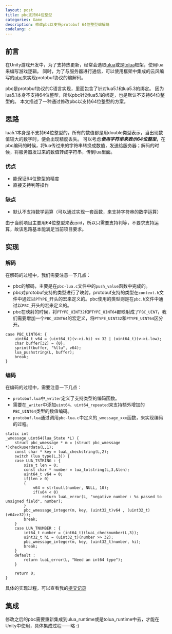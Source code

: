 ```yaml
---
layout: post
title: pbc支持64位整型
categories: Game
description: 修改pbc以支持protobuf 64位整型编解码
codelang: c
---
```


## 前言

在Unity游戏开发中，为了支持热更新，经常会选取[ulua](https://github.com/jarjin/uLua)或是[tolua](https://github.com/topameng/tolua)框架，使用lua来编写游戏逻辑。
同时，为了与服务器进行通信，可以使用框架中集成的云风编写的[pbc](https://github.com/cloudwu/pbc)来实现protobuf协议的编解码。

pbc是protobuf协议的C语言实现，里面包含了针对lua5.1和lua5.3的绑定。
因为lua5.1本身不支持64位整型，所以pbc针对lua5.1的绑定，也是默认不支持64位整型的。
本文描述了一种通过修改pbc以支持64位整型的方案。

## 思路

lua5.1本身是不支持64位整型的，所有的数值都是用double类型表示，当出现数值较大的数字时，便会出现精度丢失。
可以考虑***使用字符串来表示64位整型***，在pbc编码的时候，将lua传过来的字符串转换成数值，发送给服务器；解码的时候，将服务器发过来的数值转成字符串，传到lua里面。

### 优点

*   能保证64位整型的精度
*   直接支持判等操作

### 缺点

*   默认不支持数学运算（可以通过实现一套函数，来支持字符串的数学运算）

由于当前项目主要用64位整型来表示id，所以只需要支持判等，不要求支持运算，故该思路基本能满足当前项目要求。

## 实现

### 解码

在解码的过程中，我们需要注意一下几点：

*   pbc的解码，主要是在`pbc-lua.c`文件中的`push_value`函数中完成的。
*   pbc对protobuf支持的类型进行了映射，protobuf支持的类型在`context.h`文件中通过以`PTYPE_`开头的宏来定义的。pbc使用的类型则是在`pbc.h`文件中通过以`PBC_`开头的宏来定义的。
*   pbc在映射的时候，将`PTYPE_UINT32`和`PTYPE_UINT64`都映射成了`PBC_UINT`，我们需要增加一个`PBC_UINT64`的宏定义，将`PTYPE_UINT32`和`PTYPE_UINT64`区分开。


```
case PBC_UINT64: {
    uint64_t v64 = (uint64_t)(v->i.hi) << 32 | (uint64_t)(v->i.low);
    char buffer[32] = {0};
    sprintf(buffer, "%llu", v64);
    lua_pushstring(L, buffer);
    break;
}
```


### 编码

在编码的过程中，需要注意一下几点：

*   `protobuf.lua`中`_writer`定义了支持类型的编码函数。
*   需要在`_writer`中添加`uint64`、`uint64_repeated`来支持额外增加的`PBC_UINT64`类型的数值编码。
*   `protobuf.lua`通过调用`pbc-lua.c`中定义的`_wmessage_xxx`函数，来实现编码的过程。


```
static int
_wmessage_uint64(lua_State *L) {
	struct pbc_wmessage * m = (struct pbc_wmessage *)checkuserdata(L,1);
	const char * key = luaL_checkstring(L,2);
	switch (lua_type(L,3)) {
	case LUA_TSTRING : {
		size_t len = 0;
		const char * number = lua_tolstring(L,3,&len);
		uint64_t v64 = 0;
		if(len > 0)
		{
			v64 = strtoull(number, NULL, 10);
			if(v64 < 0)
				return luaL_error(L, "negative number : %s passed to unsigned field", number);
		}
		pbc_wmessage_integer(m, key, (uint32_t)v64 , (uint32_t)(v64>>32));
		break;
	}
	case LUA_TNUMBER : {
		int64_t number = (int64_t)(luaL_checknumber(L,3));
		uint32_t hi = (uint32_t)(number >> 32);
		pbc_wmessage_integer(m, key, (uint32_t)number, hi);
		break;
	}
	default :
		return luaL_error(L, "Need an int64 type");
	}

	return 0;
}
```


具体的实现过程，可以查看我的[提交记录](https://github.com/gemini2015/pbc.git)


## 集成

修改之后的pbc需要重新集成到ulua_runtime或是tolua_runtime中去，才能在Unity中使用，具体集成过程——略 :)